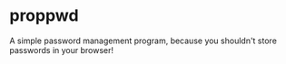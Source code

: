 # proppwd
A simple password management program, because you shouldn't store passwords in your browser!
